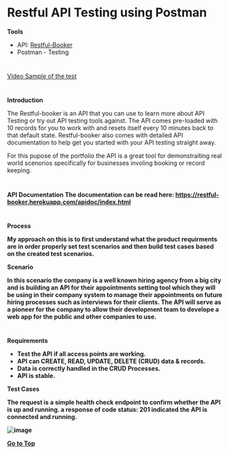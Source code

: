 # Restful API Testing using Postman

**Tools**
* API: [Restful-Booker](https://restful-booker.herokuapp.com/)
* Postman - Testing
#

[Video Sample of the test](https://drive.google.com/file/d/1itBFPP6wAwLZqs2mzbHjiPy1LIcaTTOs/view?usp=sharing)


# 

<b id="introduction" > **Introduction** </b>

The Restful-booker is an API that you can use to learn more about API Testing or try out API testing tools against. The API comes pre-loaded with 10 records for you to work with and resets itself every 10 minutes back to that default state. Restful-booker also comes with detailed API documentation to help get you started with your API testing straight away.

For this pupose of the portfolio the API is a great tool for demonstraiting real world scenorios specifically for businesses involing booking or record keeping.
#

<b id="API_Documentation" > **API Documentation** <b>
The documentation can be read here: https://restful-booker.herokuapp.com/apidoc/index.html
#

<b id="Process" >**Process** </b>

My approach on this is to first understand what the product requirments are in order properly set test scenarios and then build test cases based on the created test scenarios.

**Scenario**

In this scenario the company is a well known hiring agency from a big city and is building an API for their appointments setting tool which they will be using in their company system to manage their appointments on future hiring processes such as interviews for their clients. The API will serve as a pioneer for the company to allow their development team to develope a web app for the public and other companies to use.
#

**Requirements**

- Test the API if all access points are working.
- API can CREATE, READ, UPDATE, DELETE (CRUD) data & records.
- Data is correctly handled in the CRUD Processes.
- API is stable.

**Test Cases**

The request is a simple health check endpoint to confirm whether the API is up and running. a response of code status: 201 indicated the API is connected and running.

![image](https://github.com/ESMercado/Software-QA-Portfolio/assets/170240544/fe74eb94-da57-4af0-8c3c-fa270beed5b0)

[Go to Top](#restful-api-testing-using-postman)
